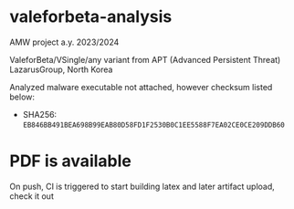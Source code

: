 # valeforbeta-analysis
AMW project a.y. 2023/2024

ValeforBeta/VSingle/any variant from APT (Advanced Persistent Threat) LazarusGroup, North Korea

Analyzed malware executable not attached, however checksum listed below:
  * SHA256: ```EB846BB491BEA698B99EAB80D58FD1F2530B0C1EE5588F7EA02CE0CE209DDB60```

# PDF is available
On push, CI is triggered to start building latex and later artifact upload, check it out
